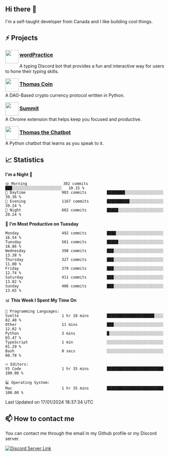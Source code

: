<h2>Hi there 👋</h2>

<p>I'm a self-taught developer from Canada and I like building cool things.</p>

<h2>⚡ Projects</h2>

<img align="left" src="https://i.imgur.com/BIzs17V.png" width="42" height="42" />
<h3><a target="_blank" href="https://wordpractice.principle.sh/">wordPractice</a></h3>
<p>A typing Discord bot that provides a fun and interactive way for users to hone their typing skills.</p>

<img align="left" src="https://i.imgur.com/4FdQpgN.png" width="42" height="42" />
<h3><a href="https://github.com/principle105/thomas-coin">Thomas Coin</a></h3>
<p>A DAG-Based crypto currency protocol written in Python.</p>

<img align="left" src="https://i.imgur.com/Ly8Atho.png" width="42" height="42" />
<h3><a href="https://summit.sh/">Summit</a></h3>
<p>A Chrome extension that helps keep you focused and productive.</p>

<img align="left" src="https://i.imgur.com/hA9YF2s.png" width="42" height="42" />
<h3><a href="https://github.com/principle105/thomasthechatbot">Thomas the Chatbot</a></h3>
<p>A Python chatbot that learns as you speak to it.</p>

<h2>📈 Statistics</h2>

<!--START_SECTION:waka-->
**I'm a Night 🦉** 

```text
🌞 Morning                302 commits         ███░░░░░░░░░░░░░░░░░░░░░░   10.15 % 
🌆 Daytime                903 commits         ████████░░░░░░░░░░░░░░░░░   30.36 % 
🌃 Evening                1167 commits        ██████████░░░░░░░░░░░░░░░   39.24 % 
🌙 Night                  602 commits         █████░░░░░░░░░░░░░░░░░░░░   20.24 % 
```
📅 **I'm Most Productive on Tuesday** 

```text
Monday                   492 commits         ████░░░░░░░░░░░░░░░░░░░░░   16.54 % 
Tuesday                  561 commits         █████░░░░░░░░░░░░░░░░░░░░   18.86 % 
Wednesday                398 commits         ███░░░░░░░░░░░░░░░░░░░░░░   13.38 % 
Thursday                 327 commits         ███░░░░░░░░░░░░░░░░░░░░░░   11.00 % 
Friday                   379 commits         ███░░░░░░░░░░░░░░░░░░░░░░   12.74 % 
Saturday                 411 commits         ███░░░░░░░░░░░░░░░░░░░░░░   13.82 % 
Sunday                   406 commits         ███░░░░░░░░░░░░░░░░░░░░░░   13.65 % 
```


📊 **This Week I Spent My Time On** 

```text
💬 Programming Languages: 
Svelte                   1 hr 18 mins        █████████████████████░░░░   82.40 % 
Other                    11 mins             ███░░░░░░░░░░░░░░░░░░░░░░   12.02 % 
Python                   3 mins              █░░░░░░░░░░░░░░░░░░░░░░░░   03.47 % 
TypeScript               1 min               ░░░░░░░░░░░░░░░░░░░░░░░░░   01.29 % 
Bash                     0 secs              ░░░░░░░░░░░░░░░░░░░░░░░░░   00.78 % 

🔥 Editors: 
VS Code                  1 hr 35 mins        █████████████████████████   100.00 % 

💻 Operating System: 
Mac                      1 hr 35 mins        █████████████████████████   100.00 % 
```


 Last Updated on 17/01/2024 18:37:34 UTC
<!--END_SECTION:waka-->

<h2>📫 How to contact me</h2>

You can contact me through the email in my Github profile or my Discord server.

[![Discord Server Link](https://dcbadge.vercel.app/api/server/DHnk46C)](https://discord.gg/DHnk46C)

